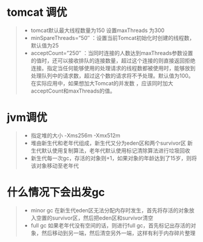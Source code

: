 # tomcat 调优
> + tomcat默认最大线程数量为150 设置maxThreads 为300
> + minSpareThreads=”50″ ：设置当前Tomcat初始化时创建的线程数，默认值为25
> + acceptCount=”250″ ：当同时连接的人数达到maxThreads参数设置的值时，还可以接收排队的连接数量，超过这个连接的则直接返回拒绝连接。指定当任何能够使用的处理请求的线程数都被使用时，能够放到处理队列中的请求数，超过这个数的请求将不予处理。默认值为100。在实际应用中，如果想加大Tomcat的并发数 ，应该同时加大acceptCount和maxThreads的值。

# jvm调优

> + 指定堆的大小 -Xms256m   -Xmx512m
> + 堆由新生代和老年代组成，新生代又分为eden区和两个survivor区 新生代默认使用复制算法，老年代默认使用标记清除算法进行垃圾回收
> + 新生代每一次gc，存活的对象则+1，如果对象的年龄达到了15岁，则将该对象移动至老年代

# 什么情况下会出发gc
> + minor gc 在新生代eden区无法分配内存时发生，首先将存活的对象放入空置的survivor区，然后把eden区和survivor清空
> + full gc 如果老年代没有空间的话，则进行full gc，首先标记出存活的对象，然后移动到另一端，然后清空另外一端，这样有利于内存碎片整理
